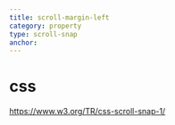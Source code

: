 ```yaml
---
title: scroll-margin-left
category: property
type: scroll-snap
anchor:
---
```


# css

<https://www.w3.org/TR/css-scroll-snap-1/>
